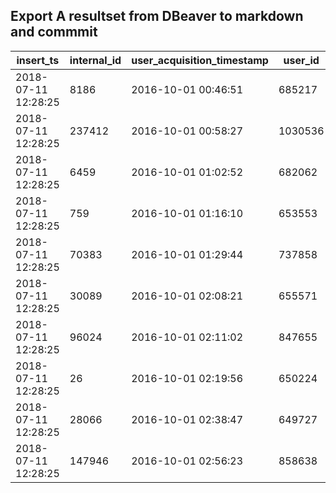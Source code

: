 ## Export A resultset from DBeaver to markdown and commmit



|insert_ts|internal_id|user_acquisition_timestamp|user_id|is_validated|is_enabled|user_type|utm_source|utm_medium|utm_campaign|utm_term|utm_content|user_acquisition_country|user_timestamp|app_version|
|---------|-----------|--------------------------|-------|------------|----------|---------|----------|----------|------------|--------|-----------|------------------------|--------------|-----------|
|2018-07-11 12:28:25|8186|2016-10-01 00:46:51|685217|1|1|b2c|fb|cpc||||US|2017-05-26 08:29:17|1.1.1142|
|2018-07-11 12:28:25|237412|2016-10-01 00:58:27|1030536|1|1|b2c|organic|organic||||IT|2017-12-16 17:05:50|1.1.1142|
|2018-07-11 12:28:25|6459|2016-10-01 01:02:52|682062|1|1|b2c|bing|cpc||||BR|2017-12-08 04:57:11|1.0.19|
|2018-07-11 12:28:25|759|2016-10-01 01:16:10|653553|1|1|b2c|adw|cpc||||GB|2017-08-30 08:37:12|1.1.1142|
|2018-07-11 12:28:25|70383|2016-10-01 01:29:44|737858|1|1|b2c|fb|cpc|||||2017-10-11 00:16:19|1.1.1142|
|2018-07-11 12:28:25|30089|2016-10-01 02:08:21|655571|1|1|b2c|fb|cpc|||||2017-09-24 09:50:47|1.1.1142|
|2018-07-11 12:28:25|96024|2016-10-01 02:11:02|847655|0|1|b2c|adw|cpc||||IT|2017-06-13 07:01:44|1.0.19|
|2018-07-11 12:28:25|26|2016-10-01 02:19:56|650224|1|1|b2c|adw|cpc||||US|2017-01-08 14:00:38|1.2.1003|
|2018-07-11 12:28:25|28066|2016-10-01 02:38:47|649727|1|1|b2c|organic|organic||||US|2017-08-14 16:15:11|1.1.1142|
|2018-07-11 12:28:25|147946|2016-10-01 02:56:23|858638|1|1|b2c|adw|cpc||||CO|2017-02-24 04:15:06|1.1.1142|
